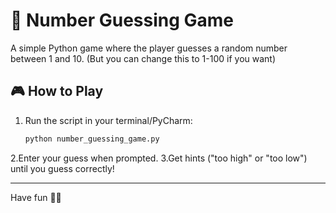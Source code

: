 # 🔢 Number Guessing Game  
A simple Python game where the player guesses a random number between 1 and 10. (But you can change this to 1-100 if you want)

## 🎮 How to Play  
1. Run the script in your terminal/PyCharm:  
   ```bash
   python number_guessing_game.py
2.Enter your guess when prompted.
3.Get hints ("too high" or "too low") until you guess correctly!

-------------------------------------------------------------------------------------------
Have fun 🎉🎉

